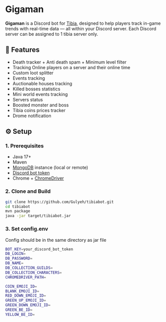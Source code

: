 # Gigaman

**Gigaman** is a Discord bot for [Tibia](https://www.tibia.com/), designed to help players track in-game trends with real-time data — all within your Discord server. Each Discord server can be assigned to 1 tibia server only.

## 🚀 Features

- Death tracker + Anti death spam + Minimum level filter
- Tracking Online players on a server and their online time
- Custom loot splitter
- Events tracking
- Auctionable houses tracking
- Killed bosses statistics
- Mini world events tracking
- Servers status
- Boosted monster and boss
- Tibia coins prices tracker
- Drome notification

## ⚙️ Setup

### 1. Prerequisites

- Java 17+
- Maven
- [MongoDB](https://www.mongodb.com/) instance (local or remote)
- [Discord bot token](https://discord.com/developers)
- Chrome + [ChromeDriver](https://chromedriver.chromium.org/)

### 2. Clone and Build

```bash
git clone https://github.com/Gulyeh/tibiabot.git
cd tibiabot
mvn package
java -jar target/tibiabot.jar
```

### 3. Set config.env
Config should be in the same directory as jar file
```bash
BOT_KEY=your_discord_bot_token
DB_LOGIN=
DB_PASSWORD=
DB_NAME=
DB_COLLECTION_GUILDS=
DB_COLLECTION_CHARACTERS=
CHROMEDRIVER_PATH=

COIN_EMOJI_ID=
BLANK_EMOJI_ID=
RED_DOWN_EMOJI_ID=
GREEN_UP_EMOJI_ID=
GREEN_DOWN_EMOJI_ID=
GREEN_BE_ID=
YELLOW_BE_ID=
```
